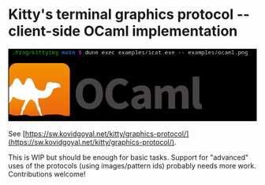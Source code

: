 # Kitty's terminal graphics protocol -- client-side OCaml implementation

![demo screenshot](demo.png)

See [https://sw.kovidgoyal.net/kitty/graphics-protocol/](https://sw.kovidgoyal.net/kitty/graphics-protocol/).

This is WIP but should be enough for basic tasks. Support for "advanced" uses of
the protocols (using images/pattern ids) probably needs more work. Contributions
welcome!
